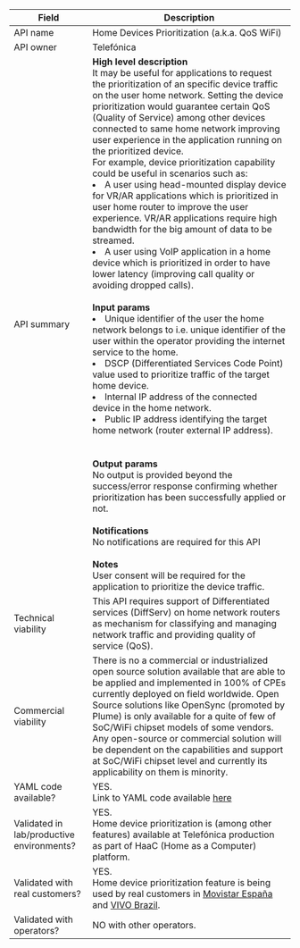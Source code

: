 | **Field** | Description | 
| ---- | ----- |
| API name | Home Devices Prioritization (a.k.a. QoS WiFi) |
| API owner | Telefónica |
| API summary | **High level description**<br>It may be useful for applications to request the prioritization of an specific device traffic on the user home network. Setting the device prioritization would guarantee certain QoS (Quality of Service) among other devices connected to same home network improving user experience in the application running on the prioritized device.<br>For example, device prioritization capability could be useful in scenarios such as:<li>A user using head-mounted display device for VR/AR applications which is prioritized in user home router to improve the user experience. VR/AR applications require high bandwidth for the big amount of data to be streamed.</li><li>A user using VoIP application in a home device which is prioritized in order to have lower latency (improving call quality or avoiding dropped calls).</li><br>**Input params**<br><li>Unique identifier of the user the home network belongs to i.e. unique identifier of the user within the operator providing the internet service to the home.</li><li>DSCP (Differentiated Services Code Point) value used to prioritize traffic of the target home device. </li><li>Internal IP address of the connected device in the home network. </li><li>Public IP address identifying the target home network (router external IP address).</li><br><br>**Output params**<br>No output is provided beyond the success/error response confirming whether prioritization has been successfully applied or not. <br><br>**Notifications** <br>No notifications are required for this API <br><br>**Notes**<br>User consent will be required for the application to prioritize the device traffic. |
| Technical viability | This API requires support of Differentiated services (DiffServ) on home network routers as mechanism for classifying and managing network traffic and providing quality of service (QoS). | 
| Commercial viability | There is no a commercial or industrialized open source solution available that are able to be applied and implemented in 100% of CPEs currently deployed on field worldwide. Open Source solutions like OpenSync (promoted by Plume) is only available for a quite of few of SoC/WiFi chipset models of some vendors. Any open-source or commercial solution will be dependent on the capabilities and support at SoC/WiFi chipset level and currently its applicability on them is minority.|
| YAML code available? | YES. <br>Link to YAML code available [here](https://github.com/camaraproject/WorkingGroups/tree/main/APIBacklog/documentation/Contributions/API%20Proposals/code/Home-Devices-Prioritization-API.yaml)|
| Validated in lab/productive environments? | YES. <br>Home device prioritization is (among other features) available at Telefónica production as part of HaaC (Home as a Computer) platform. |
| Validated with real customers? | YES. <br>Home device prioritization feature is being used by real customers in [Movistar España](https://www.movistar.es/particulares/movil/servicios/app-smartwifi/) and [VIVO Brazil](https://www.vivo.com.br/para-voce/produtos-e-servicos/para-casa/internet/vivo-smart-wi-fi). <br> |
| Validated with operators? | NO with other operators. </em> |
